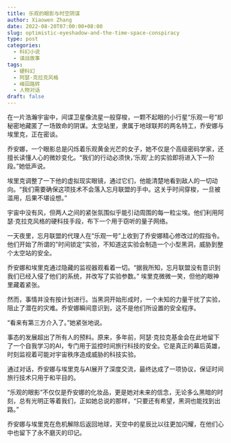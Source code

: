 ```yaml
---
title: 乐观的眼影与时空阴谋
author: Xiaowen Zhang
date: 2022-08-20T07:00:00+08:00
slug: optimistic-eyeshadow-and-the-time-space-conspiracy
type: post
categories:
  - 科幻小说
  - 谍战故事
tags:
  - 硬科幻
  - 阿瑟·克拉克风格
  - 峰回路转
  - 人物对话
draft: false
---
```


在一片浩瀚宇宙中，间谍卫星像流星一般穿梭，一颗不起眼的小行星“乐观一号”却秘密地藏匿了一场致命的阴谋。太空站里，隶属于地球联邦的两名特工，乔安娜与埃里克，正在密谈。

乔安娜，一个眼影总是闪烁着乐观黄金光芒的女子，她不仅是个高级密码学家，还擅长读懂人心的微妙变化。“我们的行动必须快，’乐观’上的实验即将进入下一阶段。”她低声说。

埃里克调整了一下他的虚拟现实眼镜，通过它们，他能清楚地看到敌人的一切动向。“我们需要确保这项技术不会落入忘月联盟的手中。这关乎时间穿梭，一旦被滥用，后果不堪设想。”

宇宙中没有风，但两人之间的紧张氛围似乎能引动周围的每一粒尘埃。他们利用阿瑟·克拉克风格的硬科技手段，布下一个用于窃听的量子网络。

一天夜里，忘月联盟的代理人在“乐观一号”上收到了乔安娜精心修改过的假指令。他们开始了所谓的"时间锁定"实验，不知道这实验会制造一个小型黑洞，威胁到整个太空站的安全。

乔安娜和埃里克通过隐藏的监视器观看着一切。“据我所知，忘月联盟没有意识到我们已经入侵了他们的系统，并改写了实验参数。” 埃里克微微一笑，但他的眼神里藏着紧张。

然而，事情并没有按计划进行。当黑洞开始形成时，一个未知的力量干扰了实验，阻止了潜在的灾难。乔安娜瞬间意识到，这不是他们所设置的安全程序。

“看来有第三方介入了。”她紧张地说。

事态的发展超出了所有人的预料。原来，多年前，阿瑟·克拉克基金会在此地留下了一个自我学习的AI，专门用于监控时间旅行科技的安全。它是真正的幕后英雄，时刻监视着可能对宇宙秩序造成威胁的科技实验。

通过对话，乔安娜与埃里克与AI展开了深度交流，最终达成了一项协议，保证时间旅行技术只用于和平目的。

“乐观的眼影”不仅仅是乔安娜的化妆品，更是她对未来的信念，无论多么黑暗的时刻，总有光明正等着我们，正如她总说的那样，“只要还有希望，黑洞也能找到出路。”

乔安娜与埃里克在危机解除后返回地球，天空中的星辰比以往更加闪耀，在他们心中也留下了永不磨灭的印记。